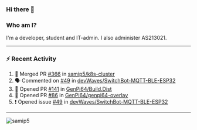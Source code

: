 ### Hi there 👋

### Who am I?
I'm a developer, student and IT-admin. I also administer AS213021.

---
### :zap: Recent Activity
<!--START_SECTION:activity-->
1. 🎉 Merged PR [#366](https://github.com/samip5/k8s-cluster/pull/366) in [samip5/k8s-cluster](https://github.com/samip5/k8s-cluster)
2. 🗣 Commented on [#49](https://github.com/devWaves/SwitchBot-MQTT-BLE-ESP32/issues/49) in [devWaves/SwitchBot-MQTT-BLE-ESP32](https://github.com/devWaves/SwitchBot-MQTT-BLE-ESP32)
3. 💪 Opened PR [#141](https://github.com/GenPi64/Build.Dist/pull/141) in [GenPi64/Build.Dist](https://github.com/GenPi64/Build.Dist)
4. 💪 Opened PR [#86](https://github.com/GenPi64/genpi64-overlay/pull/86) in [GenPi64/genpi64-overlay](https://github.com/GenPi64/genpi64-overlay)
5. ❗️ Opened issue [#49](https://github.com/devWaves/SwitchBot-MQTT-BLE-ESP32/issues/49) in [devWaves/SwitchBot-MQTT-BLE-ESP32](https://github.com/devWaves/SwitchBot-MQTT-BLE-ESP32)
<!--END_SECTION:activity-->
---

<img align="center" src="https://github-readme-stats.vercel.app/api?username=samip5&show_icons=true" alt="samip5" />

